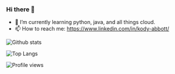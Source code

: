

### Hi there 👋

- 🌱  I’m currently learning python, java, and all things cloud.
- 📫  How to reach me: https://www.linkedin.com/in/kody-abbott/

<!--
**kodyabbott/kodyabbott** is a ✨ _special_ ✨ repository because its `README.md` (this file) appears on your GitHub profile.
Here are some ideas to get you started:
- 🔭 I’m currently working on ...
- 🌱 I’m currently learning ...
- 👯 I’m looking to collaborate on ...
- 🤔 I’m looking for help with ...
- 💬 Ask me about ...
- 📫 How to reach me: ...
- 😄 Pronouns: ...
- ⚡ Fun fact: ...
-->

![Github stats](https://github-readme-stats-ten-gilt.vercel.app/api?username=kodyabbott&show_icons=true&theme=tokyonight)

![Top Langs](https://github-readme-stats-ten-gilt.vercel.app/api/top-langs/?username=kodyabbott&layout=compact&theme=tokyonight)

![Profile views](https://gpvc.arturio.dev/kodyabbott)
